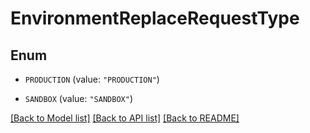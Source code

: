 # EnvironmentReplaceRequestType

## Enum


* `PRODUCTION` (value: `"PRODUCTION"`)

* `SANDBOX` (value: `"SANDBOX"`)


[[Back to Model list]](../README.md#documentation-for-models) [[Back to API list]](../README.md#documentation-for-api-endpoints) [[Back to README]](../README.md)


